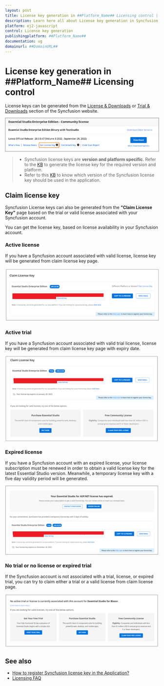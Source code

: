 ```yaml
---
layout: post
title: License key generation in ##Platform_Name## Licensing control | Syncfusion
description: Learn here all about License key generation in Syncfusion ##Platform_Name## Licensing control of Syncfusion Essential JS 2 and more.
platform: ej2-javascript
control: License key generation 
publishingplatform: ##Platform_Name##
documentation: ug
domainurl: ##DomainURL##
---
```


# License key generation in ##Platform_Name## Licensing control

License keys can be generated from the [License & Downloads](https://syncfusion.com/account/downloads) or [Trial & Downloads](https://www.syncfusion.com/account/manage-trials/downloads) section of the Syncfusion website.

![Get Community license Key](images/get-community-license-key.png)

> * Syncfusion license keys are **version and platform specific**. Refer to the [KB](https://www.syncfusion.com/kb/8976/how-to-generate-license-key-for-licensed-products) to generate the license key for the required version and platform.
> * Refer to this [KB](https://www.syncfusion.com/kb/8951/which-version-syncfusion-license-key-should-i-use-in-my-application) to know which version of the Syncfusion license key should be used in the application.

## Claim license key

Syncfusion License keys can also be generated from the **"Claim License Key"** page based on the trial or valid license associated with your Syncfusion account.

You can get the license key, based on license availability in your Syncfusion account.

### Active license

If you have a Syncfusion account associated with valid license, license key will be generated from claim license key page.

![Active license](images/active-license.png)

### Active trial

If you have a Syncfusion account associated with valid trial license, license key will be generated from claim license key page with expiry date.

![Active trial](images/active-trial.png)

### Expired license

If you have a Syncfusion account with an expired license, your license subscription must be renewed in order to obtain a valid license key for the latest Essential Studio version. Meanwhile, a temporary license key with a five day validity period will be generated.

![Expired license](images/expired-license.png)

### No trial or no license or expired trial

If the Syncfusion account is not associated with a trial, license, or expired trial, you can try to claim either a trial or a valid license from claim license page.

![No trial or no license](images/no-active-trial-or-license.png)

## See also

* [How to register Syncfusion license key in the Application?](https://ej2.syncfusion.com/documentation/licensing/license-key-registration/)
* [Licensing FAQ](https://ej2.syncfusion.com/documentation/licensing/licensing-troubleshoot/)